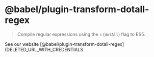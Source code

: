 # @babel/plugin-transform-dotall-regex

> Compile regular expressions using the `s` (`dotAll`) flag to ES5.

See our website [@babel/plugin-transform-dotall-regex](DELETED_URL_WITH_CREDENTIALS